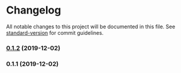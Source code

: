 # Changelog

All notable changes to this project will be documented in this file. See [standard-version](https://github.com/conventional-changelog/standard-version) for commit guidelines.

### [0.1.2](https://github.com/MarvinRudolph/vue-storyblok-rich-text-renderer/compare/v0.1.1...v0.1.2) (2019-12-02)

### 0.1.1 (2019-12-02)
